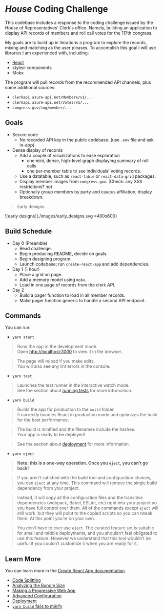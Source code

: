 # *House* Coding Challenge

This codebase includes a response to the coding challenge
issued by the House of Representatives' Clerk's office.
Namely, building an application to display API records
of members and roll call votes for the 117th congress.

My goals are to build up in iterations a program to explore the records,
mixing and matching as the user pleases.
To accomplish this goal I will use libraries I am experienced with, including:

* [React](https://reactjs.org/)
* styled-components
* Mobx

The program will pull records from the recommended API channels,
plus some additional sources:

* `clerkapi.azure-api.net/Members/v1/...`
* `clerkapi.azure-api.net/Votes/v1/...`
* `congress.gov/img/member/...`

## Goals

* Secure code
  * No recorded API key in the public codebase. (use `.env` file and ask in-app)
* Dense display of records
  * Add a couple of visualizations to ease exploration
    * one mini, dense, high-level graph displaying summary of roll calls
    * one per-member table to see individuals' voting records.
  * Use a datatable, such as `react-table` or `react-data-grid` packages.
  * Display member images from `congress.gov`. (Check: any XSS restrictions? no)
  * Optionally group members by party and caucus affiliation, display breakdown.

> Early designs

![early designs](./images/early_designs.svg =400x600)

## Build Schedule

* Day 0 (Preamble)
  * Read challenge.
  * Begin producing README, decide on goals.
  * Begin designing program.
  * Launch codebase; run `create-react-app` and add dependencies.
* Day 1 (1 hour)
  * Place a grid on page.
  * Add a memory model using `mobx`.
  * Load in one page of records from the clerk API.
* Day 2
  * Build a pager function to load in all member records.
  * Make pager function generic to handle a second API endpoint.

## Commands

You can run:

* `yarn start`

> Runs the app in the development mode.\
> Open [http://localhost:3000](http://localhost:3000) to view it in the
> browser.

> The page will reload if you make edits.\
> You will also see any lint errors in the console.

* `yarn test`

> Launches the test runner in the interactive watch mode.\
> See the section about [running
> tests](https://facebook.github.io/create-react-app/docs/running-tests) for
> more information.

* `yarn build`

> Builds the app for production to the `build` folder.\
> It correctly bundles React in production mode and optimizes the build for the
> best performance.

> The build is minified and the filenames include the hashes.\
> Your app is ready to be deployed!

> See the section about
> [deployment](https://facebook.github.io/create-react-app/docs/deployment) for
> more information.

* `yarn eject`

> **Note: this is a one-way operation. Once you `eject`, you can’t go back!**

> If you aren’t satisfied with the build tool and configuration choices, you
> can `eject` at any time. This command will remove the single build dependency
> from your project.

> Instead, it will copy all the configuration files and the transitive
> dependencies (webpack, Babel, ESLint, etc) right into your project so you
> have full control over them. All of the commands except `eject` will still
> work, but they will point to the copied scripts so you can tweak them. At
> this point you’re on your own.

> You don’t have to ever use `eject`. The curated feature set is suitable for
> small and middle deployments, and you shouldn’t feel obligated to use this
> feature. However we understand that this tool wouldn’t be useful if you
> couldn’t customize it when you are ready for it.

## Learn More

You can learn more in the [Create React App documentation](https://facebook.github.io/create-react-app/docs/getting-started).

* [Code Splitting](https://facebook.github.io/create-react-app/docs/code-splitting)
* [Analyzing the Bundle Size](https://facebook.github.io/create-react-app/docs/analyzing-the-bundle-size)
* [Making a Progressive Web App](https://facebook.github.io/create-react-app/docs/making-a-progressive-web-app)
* [Advanced Configuration](https://facebook.github.io/create-react-app/docs/advanced-configuration)
* [Deployment](https://facebook.github.io/create-react-app/docs/deployment)
* [`yarn build` fails to minify](https://facebook.github.io/create-react-app/docs/troubleshooting#npm-run-build-fails-to-minify)
